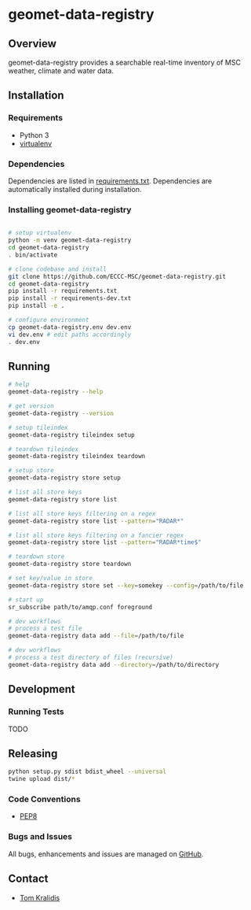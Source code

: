 # geomet-data-registry

## Overview

geomet-data-registry provides a searchable real-time inventory of MSC weather,
climate and water data.

## Installation

### Requirements
- Python 3
- [virtualenv](https://virtualenv.pypa.io/)

### Dependencies
Dependencies are listed in [requirements.txt](requirements.txt). Dependencies
are automatically installed during installation.

### Installing geomet-data-registry
```bash

# setup virtualenv
python -m venv geomet-data-registry
cd geomet-data-registry
. bin/activate

# clone codebase and install
git clone https://github.com/ECCC-MSC/geomet-data-registry.git
cd geomet-data-registry
pip install -r requirements.txt
pip install -r requirements-dev.txt
pip install -e .

# configure environment
cp geomet-data-registry.env dev.env
vi dev.env # edit paths accordingly
. dev.env
```

## Running

```bash
# help
geomet-data-registry --help

# get version
geomet-data-registry --version

# setup tileindex
geomet-data-registry tileindex setup

# teardown tileindex
geomet-data-registry tileindex teardown

# setup store
geomet-data-registry store setup

# list all store keys
geomet-data-registry store list

# list all store keys filtering on a regex
geomet-data-registry store list --pattern="RADAR*"

# list all store keys filtering on a fancier regex
geomet-data-registry store list --pattern="RADAR*time$"

# teardown store
geomet-data-registry store teardown

# set key/value in store
geomet-data-registry store set --key=somekey --config=/path/to/file

# start up
sr_subscribe path/to/amqp.conf foreground

# dev workflows
# process a test file
geomet-data-registry data add --file=/path/to/file

# dev workflows
# process a test directory of files (recursive)
geomet-data-registry data add --directory=/path/to/directory
```

## Development

### Running Tests

TODO

## Releasing

```bash
python setup.py sdist bdist_wheel --universal
twine upload dist/*
```

### Code Conventions

* [PEP8](https://www.python.org/dev/peps/pep-0008)

### Bugs and Issues

All bugs, enhancements and issues are managed on [GitHub](https://github.com/ECCC-MSC/geomet-data-registry).

## Contact

* [Tom Kralidis](https://github.com/tomkralidis)
